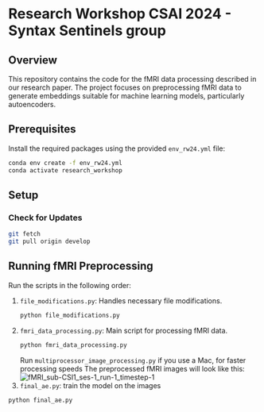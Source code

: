 # Research Workshop CSAI 2024 - Syntax Sentinels group

## Overview
This repository contains the code for the fMRI data processing described in our research paper. The project focuses on preprocessing fMRI data to generate embeddings suitable for machine learning models, particularly autoencoders.

## Prerequisites
Install the required packages using the provided `env_rw24.yml` file:
```sh
conda env create -f env_rw24.yml
conda activate research_workshop
```
## Setup
### Check for Updates
```sh
git fetch
git pull origin develop
```
## Running fMRI Preprocessing
Run the scripts in the following order:
1. `file_modifications.py`: Handles necessary file modifications.
   ```sh
   python file_modifications.py
   ```
2. `fmri_data_processing.py`: Main script for processing fMRI data.
   ```sh
   python fmri_data_processing.py
    ```
   Run `multiprocessor_image_processing.py` if you use a Mac, for faster processing speeds
The preprocessed fMRI images will look like this:
![fMRI_sub-CSI1_ses-1_run-1_timestep-1](https://github.com/JeffTheNinja57/research_workshop/assets/118731656/3f0ab9eb-6950-48f0-9697-99a7d5220eee)
3. `final_ae.py`: train the model on the images
  ```sh
  python final_ae.py
  ```

